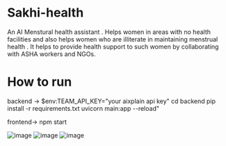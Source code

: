 # Sakhi-health
An AI Menstural health assistant .
Helps women in areas with no health facilities and also helps women who are illiterate in maintaining menstrual health .
It helps to provide health support to such women by collaborating with ASHA workers and NGOs.

# How to run 
backend ->
  $env:TEAM_API_KEY="your aixplain api key"
  cd backend 
  pip install -r requirements.txt 
  uvicorn main:app --reload"

frontend->
  npm start

  ![image](https://github.com/user-attachments/assets/be231ae2-c4a1-45e8-8227-638cbf918358)
  ![image](https://github.com/user-attachments/assets/1ea583b1-8c0b-40f6-af3b-9bfe18237d5e)
  ![image](https://github.com/user-attachments/assets/3429e137-0501-47e8-85a3-ce1019feb1e8)



   
